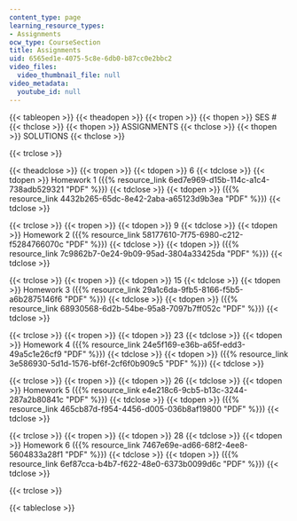 ```yaml
---
content_type: page
learning_resource_types:
- Assignments
ocw_type: CourseSection
title: Assignments
uid: 6565ed1e-4075-5c8e-6db0-b87cc0e2bbc2
video_files:
  video_thumbnail_file: null
video_metadata:
  youtube_id: null
---
```


{{< tableopen >}}
{{< theadopen >}}
{{< tropen >}}
{{< thopen >}}
SES #
{{< thclose >}}
{{< thopen >}}
ASSIGNMENTS
{{< thclose >}}
{{< thopen >}}
SOLUTIONS
{{< thclose >}}

{{< trclose >}}

{{< theadclose >}}
{{< tropen >}}
{{< tdopen >}}
6
{{< tdclose >}}
{{< tdopen >}}
Homework 1 ({{% resource_link 6ed7e969-d15b-114c-a1c4-738adb529321 "PDF" %}})
{{< tdclose >}}
{{< tdopen >}}
({{% resource_link 4432b265-65dc-8e42-2aba-a65123d9b3ea "PDF" %}})
{{< tdclose >}}

{{< trclose >}}
{{< tropen >}}
{{< tdopen >}}
9
{{< tdclose >}}
{{< tdopen >}}
Homework 2 ({{% resource_link 58177610-7f75-6980-c212-f5284766070c "PDF" %}})
{{< tdclose >}}
{{< tdopen >}}
({{% resource_link 7c9862b7-0e24-9b09-95ad-3804a33425da "PDF" %}})
{{< tdclose >}}

{{< trclose >}}
{{< tropen >}}
{{< tdopen >}}
15
{{< tdclose >}}
{{< tdopen >}}
Homework 3 ({{% resource_link 29a1c6da-9fb5-8166-f5b5-a6b2875146f6 "PDF" %}})
{{< tdclose >}}
{{< tdopen >}}
({{% resource_link 68930568-6d2b-54be-95a8-7097b7ff052c "PDF" %}})
{{< tdclose >}}

{{< trclose >}}
{{< tropen >}}
{{< tdopen >}}
23
{{< tdclose >}}
{{< tdopen >}}
Homework 4 ({{% resource_link 24e5f169-e36b-a65f-edd3-49a5c1e26cf9 "PDF" %}})
{{< tdclose >}}
{{< tdopen >}}
({{% resource_link 3e586930-5d1d-1576-bf6f-2cf6f0b909c5 "PDF" %}})
{{< tdclose >}}

{{< trclose >}}
{{< tropen >}}
{{< tdopen >}}
26
{{< tdclose >}}
{{< tdopen >}}
Homework 5 ({{% resource_link e4e218c6-9cb5-b13c-3244-287a2b80841c "PDF" %}})
{{< tdclose >}}
{{< tdopen >}}
({{% resource_link 465cb87d-f954-4456-d005-036b8af19800 "PDF" %}})
{{< tdclose >}}

{{< trclose >}}
{{< tropen >}}
{{< tdopen >}}
28
{{< tdclose >}}
{{< tdopen >}}
Homework 6 ({{% resource_link 7467e69e-ad66-68f2-4ee8-5604833a28f1 "PDF" %}})
{{< tdclose >}}
{{< tdopen >}}
({{% resource_link 6ef87cca-b4b7-f622-48e0-6373b0099d6c "PDF" %}})
{{< tdclose >}}

{{< trclose >}}

{{< tableclose >}}